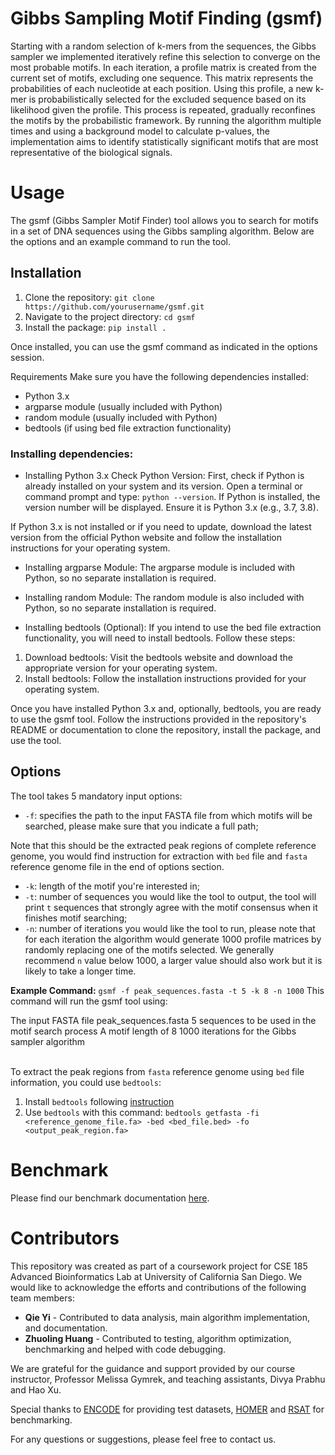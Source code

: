 # Gibbs Sampling Motif Finding (gsmf)
Starting with a random selection of k-mers from the sequences, the Gibbs sampler we implemented iteratively refine this selection to converge on the most probable motifs. In each iteration, a profile matrix is created from the current set of motifs, excluding one sequence. This matrix represents the probabilities of each nucleotide at each position. Using this profile, a new k-mer is probabilistically selected for the excluded sequence based on its likelihood given the profile. This process is repeated, gradually reconfines the motifs by the probabilistic framework. By running the algorithm multiple times and using a background model to calculate p-values, the implementation aims to identify statistically significant motifs that are most representative of the biological signals.

# Usage
The gsmf (Gibbs Sampler Motif Finder) tool allows you to search for motifs in a set of DNA sequences using the Gibbs sampling algorithm. Below are the options and an example command to run the tool.

## Installation
1. Clone the repository: `git clone https://github.com/yourusername/gsmf.git`
2. Navigate to the project directory: `cd gsmf`
3. Install the package: `pip install .`

Once installed, you can use the gsmf command as indicated in the options session.

Requirements
Make sure you have the following dependencies installed:

* Python 3.x
* argparse module (usually included with Python)
* random module (usually included with Python)
* bedtools (if using bed file extraction functionality)

### Installing dependencies:
* Installing Python 3.x
Check Python Version: First, check if Python is already installed on your system and its version. Open a terminal or command prompt and type: `python --version`. If Python is installed, the version number will be displayed. Ensure it is Python 3.x (e.g., 3.7, 3.8).

If Python 3.x is not installed or if you need to update, download the latest version from the official Python website and follow the installation instructions for your operating system.

* Installing argparse Module: The argparse module is included with Python, so no separate installation is required.

* Installing random Module: The random module is also included with Python, so no separate installation is required.

* Installing bedtools (Optional): If you intend to use the bed file extraction functionality, you will need to install bedtools. Follow these steps:
1. Download bedtools: Visit the bedtools website and download the appropriate version for your operating system.
2. Install bedtools: Follow the installation instructions provided for your operating system.


Once you have installed Python 3.x and, optionally, bedtools, you are ready to use the gsmf tool. Follow the instructions provided in the repository's README or documentation to clone the repository, install the package, and use the tool.


## Options
The tool takes 5 mandatory input options:

* `-f`: specifies the path to the input FASTA file from which motifs will be searched, please make sure that you indicate a full path;

Note that this should be the extracted peak regions of complete reference genome, you would find instruction for extraction with `bed` file and `fasta` reference genome file in the end of options section.
* `-k`: length of the motif you're interested in;
* `-t`: number of sequences you would like the tool to output, the tool will print `t` sequences that strongly agree with the motif consensus when it finishes motif searching;
* `-n`: number of iterations you would like the tool to run, please note that for each iteration the algorithm would generate 1000 profile matrices by randomly replacing one of the motifs selected. We generally recommend `n` value below 1000, a larger value should also work but it is likely to take a longer time.

**Example Command:** `gsmf -f peak_sequences.fasta -t 5 -k 8 -n 1000`
This command will run the gsmf tool using:

The input FASTA file peak_sequences.fasta
5 sequences to be used in the motif search process
A motif length of 8
1000 iterations for the Gibbs sampler algorithm

\
To extract the peak regions from `fasta` reference genome using `bed` file information, you could use `bedtools`:
1. Install `bedtools` following [instruction](https://bedtools.readthedocs.io/en/latest/content/quick-start.html)
2. Use `bedtools` with this command: `bedtools getfasta -fi <reference_genome_file.fa> -bed <bed_file.bed> -fo <output_peak_region.fa>`

# Benchmark
Please find our benchmark documentation [here](/benchmark/Benchmark.md). 

# Contributors
This repository was created as part of a coursework project for CSE 185 Advanced Bioinformatics Lab at University of California San Diego. We would like to acknowledge the efforts and contributions of the following team members:

- **Qie Yi** - Contributed to data analysis, main algorithm implementation, and documentation.
- **Zhuoling Huang** - Contributed to testing, algorithm optimization, benchmarking and helped with code debugging.

We are grateful for the guidance and support provided by our course instructor, Professor Melissa Gymrek, and teaching assistants, Divya Prabhu and Hao Xu.

Special thanks to [ENCODE](https://www.encodeproject.org/) for providing test datasets, [HOMER](http://homer.ucsd.edu/homer/) and [RSAT](http://rsat.sb-roscoff.fr/) for benchmarking.

For any questions or suggestions, please feel free to contact us.
